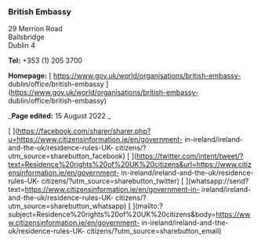 ###  British Embassy

29 Merrion Road  
Ballsbridge  
Dublin 4

**Tel:** +353 (1) 205 3700

**Homepage:** [ https://www.gov.uk/world/organisations/british-embassy-
dublin/office/british-embassy
](https://www.gov.uk/world/organisations/british-embassy-
dublin/office/british-embassy)

_**Page edited:** 15 August 2022 _

[
](https://facebook.com/sharer/sharer.php?u=https://www.citizensinformation.ie/en/government-
in-ireland/ireland-and-the-uk/residence-rules-UK-
citizens/?utm_source=sharebutton_facebook) [
](https://twitter.com/intent/tweet/?text=Residence%20rights%20of%20UK%20citizens&url=https://www.citizensinformation.ie/en/government-
in-ireland/ireland-and-the-uk/residence-rules-UK-
citizens/?utm_source=sharebutton_twitter) [
](whatsapp://send?text=https://www.citizensinformation.ie/en/government-in-
ireland/ireland-and-the-uk/residence-rules-UK-
citizens/?utm_source=sharebutton_whatsapp) [
](mailto:?subject=Residence%20rights%20of%20UK%20citizens&body=https://www.citizensinformation.ie/en/government-
in-ireland/ireland-and-the-uk/residence-rules-UK-
citizens/?utm_source=sharebutton_email) [ ](javascript:void\(0\))

